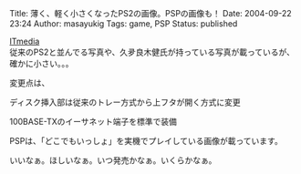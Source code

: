Title: 薄く、軽く小さくなったPS2の画像。PSPの画像も！
Date: 2004-09-22 23:24
Author: masayukig
Tags: game, PSP
Status: published

[ITmedia](http://www.itmedia.co.jp/lifestyle/articles/0409/21/news103.html)  
従来のPS2と並んでる写真や、久夛良木健氏が持っている写真が載っているが、  
確かに小さい。。。

変更点は、

ディスク挿入部は従来のトレー方式から上フタが開く方式に変更

100BASE-TXのイーサネット端子を標準で装備

PSPは、「どこでもいっしょ」を実機でプレイしている画像が載っています。

いいなぁ。ほしいなぁ。いつ発売かなぁ。いくらかなぁ。

